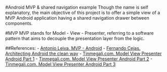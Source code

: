 #Android MVP & shared navigation example
Though the name is self explanatory, the main objective of this project is to offer a simple view of a
MVP Android application having a shared navigation drawer between components.

#MVP
MVP stands for Model - View - Presenter, referring to a software pattern that aims to decouple the presentation layer from the logic.

##References:
    - [Antonio Leiva. MVP - Android](http://antonioleiva.com/mvp-android/)
    - [Fernando Cejas. Architecting Android the clean way](http://fernandocejas.com/2014/09/03/architecting-android-the-clean-way/)
    - [Tinmegali.com. Model View Presenter Android Part 1](http://www.tinmegali.com/en/model-view-presenter-android-part-1/)
    - [Tinmegali.com. Model View Presenter Android Part 2](http://www.tinmegali.com/en/model-view-presenter-android-part-2/)
    - [Tinmegali.com. Model View Presenter Android Part 3](http://www.tinmegali.com/en/model-view-presenter-android-part-3/)
